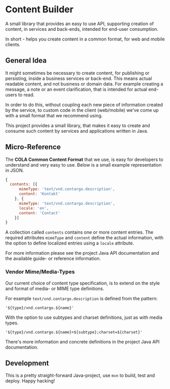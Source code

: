 Content Builder
===============

A small library that provides an easy to use API, supporting creation of
content, in services and back-ends, intended for end-user consumption.

In short - helps you create content in a common format, for web and mobile
clients.

## General Idea ##

It might sometimes be necessary to create content, for publishing or persisting,
inside a business services or back-end. This means actual readable content, and
not business or domain data. For example creating a message, a note or an event
clarification, that is intended for actual end-users to read.

In order to do this, without coupling each new piece of information created by
the service, to custom code in the client (web/mobile) we've come up with a
small format that we recommend using.

This project provides a small library, that makes it easy to create and consume
such content by services and applications written in Java.

## Micro-Reference ##

The __COLA Common Content Format__ that we use, is easy for developers to
understand and very easy to use. Below is a small example representation in
JSON.

```javascript
{
  contents: [{
      mimeType: 'text/vnd.contargo.description',
      content: 'Kontakt'
    }, {
      mimeType: 'text/vnd.contargo.description',
      locale: 'en',
      content: 'Contact'
    }]
}
```

A collection called `contents` contains one or more content entries. The
required attributes `mimeType` and `content` define the actual information,
with the option to define localized entries using a `locale` attribute.

For more information please see the project Java API documentation and the
available guide- or reference information.

### Vendor Mime/Media-Types ###

Our current choice of content type specification, is to extend on the style and
format of media- or MIME type definitions.

For example `text/vnd.contargo.description` is defined from the pattern:

    '${type}/vnd.contargo.${name}'

With the option to use subtypes and charset definitions, just as with media
types.

    '${type}/vnd.contargo.${name}+${subtype};charset=${charset}'

There's more information and concrete definitions in the project Java API
documentation.

## Development ##

This is a pretty straight-forward Java-project, use `mvn` to build,
test and deploy. Happy hacking!
